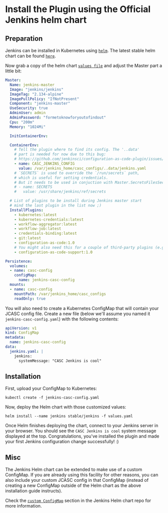 # Install the Plugin using the Official Jenkins helm chart

## Preparation

Jenkins can be installed in Kubernetes using [`helm`](https://github.com/helm/helm).
The latest stable helm chart can be found [`here`](https://github.com/helm/charts/tree/master/stable/jenkins).

Now grab a copy of the helm chart [`values file`](https://github.com/helm/charts/blob/master/stable/jenkins/values.yaml) and adjust the Master part a little bit:

```yaml
Master:
  Name: jenkins-master
  Image: "jenkins/jenkins"
  ImageTag: "2.134-alpine"
  ImagePullPolicy: "IfNotPresent"
  Component: "jenkins-master"
  UseSecurity: true
  AdminUser: admin
  AdminPassword: "formetoknowforyoutofindout"
  Cpu: "200m"
  Memory: "1024Mi"

  InitContainerEnv:

  ContainerEnv:
    # Tell the plugin where to find its config. The '..data'
    # part is needed for now due to this bug:
    # https://github.com/jenkinsci/configuration-as-code-plugin/issues/425
    - name: CASC_JENKINS_CONFIG
      value: /var/jenkins_home/casc_configs/..data/jenkins.yaml
    # `SECRETS` is used to override the `/run/secrets` path,
    # which is useful for setting credentials.
    # But it needs to be used in conjuction with Master.SecretsFilesSecret
    # - name: SECRETS
    #   value: /usr/share/jenkins/ref/secrets

  # List of plugins to be install during Jenkins master start
  # mind the last plugin in the list now ;)
  InstallPlugins:
    - kubernetes:latest
    - kubernetes-credentials:latest
    - workflow-aggregator:latest
    - workflow-job:latest
    - credentials-binding:latest
    - git:latest
    - configuration-as-code:1.0
    # You might also need this for a couple of third-party plugins (e.g. for setting credentials)
    - configuration-as-code-support:1.0

Persistence:
  volumes:
  - name: casc-config
    configMap:
      name: jenkins-casc-config
  mounts:
  - name: casc-config
    mountPath: /var/jenkins_home/casc_configs
    readOnly: true
```

You will also need to create a Kubernetes ConfigMap that will contain your JCASC config file. Create a new file (below we'll assume you named it `jenkins-casc-config.yaml`) with the following contents:

```yaml
apiVersion: v1
kind: ConfigMap
metadata:
  name: jenkins-casc-config
data:
  jenkins.yaml: |
    jenkins:
      systemMessage: "CASC Jenkins is cool"
```

## Installation

First, upload your ConfigMap to Kubernetes:

```
kubectl create -f jenkins-casc-config.yaml
```

Now, deploy the Helm chart with those customized values:

```
helm install --name jenkins stable/jenkins -f values.yaml
```

Once Helm finishes deploying the chart, connect to your Jenkins server in your browser. You should see the `CASC Jenkins is cool` system message displayed at the top. Congratulations, you've installed the plugin and made your first Jenkins configuration change successfully! :)

## Misc

The Jenkins Helm chart can be extended to make use of a custom ConfigMap. If you are already using this facility for other reasons, you can also include your custom JCASC config in that ConfigMap (instead of creating a new ConfigMap outside of the Helm chart as the above installation guide instructs).

Check the [`custom ConfigMap`](https://github.com/helm/charts/tree/master/stable/jenkins#custom-configmap) section in the Jenkins Helm chart repo for more information.
